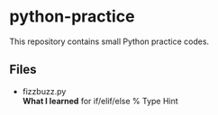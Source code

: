 # python-practice
This repository contains small Python practice codes.

## Files
- fizzbuzz.py  
  **What I learned**  for if/elif/else  %  Type Hint
